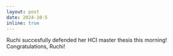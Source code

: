```yaml
---
layout: post
date: 2024-10-5 
inline: true
---
```

Ruchi succesfully defended her HCI master thesis this morning! Congratulations, Ruchi!
